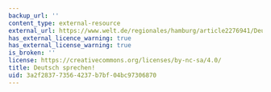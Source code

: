 ```yaml
---
backup_url: ''
content_type: external-resource
external_url: https://www.welt.de/regionales/hamburg/article2276941/Deutsch-sprechen.html
has_external_licence_warning: true
has_external_license_warning: true
is_broken: ''
license: https://creativecommons.org/licenses/by-nc-sa/4.0/
title: Deutsch sprechen!
uid: 3a2f2837-7356-4237-b7bf-04bc97306870
---
```

